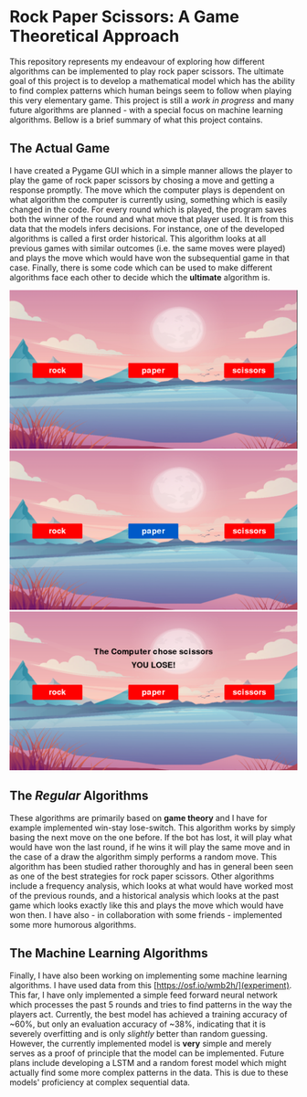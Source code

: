 # Rock Paper Scissors: A Game Theoretical Approach

This repository represents my endeavour of exploring how different algorithms can be implemented to play rock paper scissors. The ultimate goal of this project is to develop a mathematical model which has the ability to find complex patterns which human beings seem to follow when playing this very elementary game. This project is still a *work in progress* and many future algorithms are planned - with a special focus on machine learning algorithms. Bellow is a brief summary of what this project contains.

## The Actual Game

I have created a Pygame GUI which in a simple manner allows the player to play the game of rock paper scissors by chosing a move and getting a response promptly. The move which the computer plays is dependent on what algorithm the computer is currently using, something which is easily changed in the code. For every round which is played, the program saves both the winner of the round and what move that player used. It is from this data that the models infers decisions. For instance, one of the developed algorithms is called a first order historical. This algorithm looks at all previous games with similar outcomes (i.e. the same moves were played) and plays the move which would have won the subsequential game in that case. Finally, there is some code which can be used to make different algorithms face each other to decide which the **ultimate** algorithm is.

![Image](Images/RPS_Screenshot1.png)  
![Image](Images/RPS_Screenshot2.png)  
![Image](Images/RPS_Screenshot3.png)  

## The *Regular* Algorithms

These algorithms are primarily based on **game theory** and I have for example implemented win-stay lose-switch. This algorithm works by simply basing the next move on the one before. If the bot has lost, it will play what would have won the last round, if he wins it will play the same move and in the case of a draw the algorithm simply performs a random move. This algorithm has been studied rather thoroughly and has in general been seen as one of the best strategies for rock paper scissors. Other algorithms include a frequency analysis, which looks at what would have worked most of the previous rounds, and a historical analysis which looks at the past game which looks exactly like this and plays the move which would have won then. I have also - in collaboration with some friends - implemented some more humorous algorithms.

## The Machine Learning Algorithms

Finally, I have also been working on implementing some machine learning algorithms. I have used data from this [https://osf.io/wmb2h/](experiment). This far, I have only implemented a simple feed forward neural network which processes the past 5 rounds and tries to find patterns in the way the players act. Currently, the best model has achieved a training accuracy of ~60%, but only an evaluation accuracy of ~38%, indicating that it is severely overfitting and is only *slightly* better than random guessing. However, the currently implemented model is **very** simple and merely serves as a proof of principle that the model can be implemented. Future plans include developing a LSTM and a random forest model which might actually find some more complex patterns in the data. This is due to these models' proficiency at complex sequential data.
